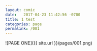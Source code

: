 ```yaml
---
layout: comic
date:   2017-04-23 11:42:56 -0700
title: 1 test
categories: page
permalink: /001
---
```

![PAGE ONE]({{ site.url }}/pages/001.png)
